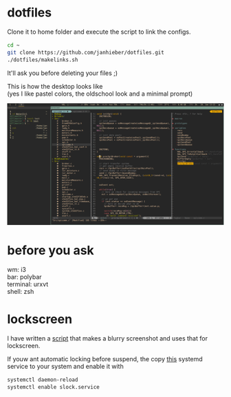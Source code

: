 # dotfiles

Clone it to home folder and execute the script to link the configs.
```bash
cd ~
git clone https://github.com/janhieber/dotfiles.git
./dotfiles/makelinks.sh
```
It'll ask you before deleting your files ;)

This is how the desktop looks like  
(yes I like pastel colors, the oldschool look and a minimal prompt)

![preview](https://raw.githubusercontent.com/janhieber/dotfiles/master/scrot.png)

# before you ask  
wm: i3  
bar: polybar  
terminal: urxvt  
shell: zsh

# lockscreen
I have written a [script](/home/.bin/i3lock-fancy.sh) that makes a blurry
screenshot and uses that for lockscreen.

If youw ant automatic locking before suspend, the copy
[this](/root/etc/systemd/system/slock.service) systemd
service to your system and enable it with
```bash
systemctl daemon-reload
systemctl enable slock.service
```

